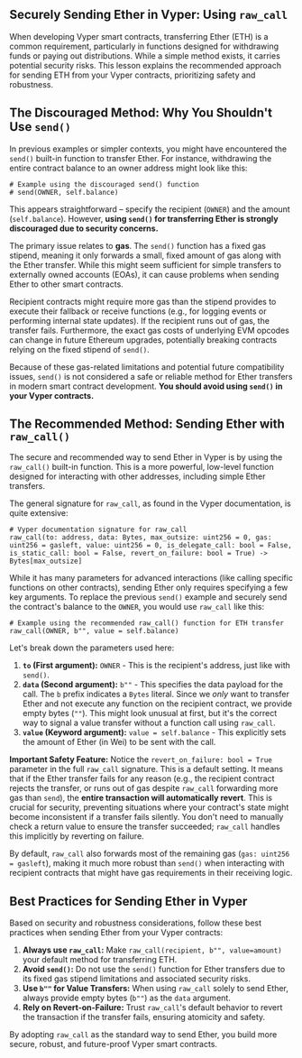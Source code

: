 ## Securely Sending Ether in Vyper: Using `raw_call`

When developing Vyper smart contracts, transferring Ether (ETH) is a common requirement, particularly in functions designed for withdrawing funds or paying out distributions. While a simple method exists, it carries potential security risks. This lesson explains the recommended approach for sending ETH from your Vyper contracts, prioritizing safety and robustness.

## The Discouraged Method: Why You Shouldn't Use `send()`

In previous examples or simpler contexts, you might have encountered the `send()` built-in function to transfer Ether. For instance, withdrawing the entire contract balance to an owner address might look like this:

```vyper
# Example using the discouraged send() function
# send(OWNER, self.balance)
```

This appears straightforward – specify the recipient (`OWNER`) and the amount (`self.balance`). However, **using `send()` for transferring Ether is strongly discouraged due to security concerns.**

The primary issue relates to **gas**. The `send()` function has a fixed gas stipend, meaning it only forwards a small, fixed amount of gas along with the Ether transfer. While this might seem sufficient for simple transfers to externally owned accounts (EOAs), it can cause problems when sending Ether to other smart contracts.

Recipient contracts might require more gas than the stipend provides to execute their fallback or receive functions (e.g., for logging events or performing internal state updates). If the recipient runs out of gas, the transfer fails. Furthermore, the exact gas costs of underlying EVM opcodes can change in future Ethereum upgrades, potentially breaking contracts relying on the fixed stipend of `send()`.

Because of these gas-related limitations and potential future compatibility issues, `send()` is not considered a safe or reliable method for Ether transfers in modern smart contract development. **You should avoid using `send()` in your Vyper contracts.**

## The Recommended Method: Sending Ether with `raw_call()`

The secure and recommended way to send Ether in Vyper is by using the `raw_call()` built-in function. This is a more powerful, low-level function designed for interacting with other addresses, including simple Ether transfers.

The general signature for `raw_call`, as found in the Vyper documentation, is quite extensive:

```vyper
# Vyper documentation signature for raw_call
raw_call(to: address, data: Bytes, max_outsize: uint256 = 0, gas: uint256 = gasleft, value: uint256 = 0, is_delegate_call: bool = False, is_static_call: bool = False, revert_on_failure: bool = True) -> Bytes[max_outsize]
```

While it has many parameters for advanced interactions (like calling specific functions on other contracts), sending Ether only requires specifying a few key arguments. To replace the previous `send()` example and securely send the contract's balance to the `OWNER`, you would use `raw_call` like this:

```vyper
# Example using the recommended raw_call() function for ETH transfer
raw_call(OWNER, b"", value = self.balance)
```

Let's break down the parameters used here:

1.  **`to` (First argument):** `OWNER` - This is the recipient's address, just like with `send()`.
2.  **`data` (Second argument):** `b""` - This specifies the data payload for the call. The `b` prefix indicates a `Bytes` literal. Since we *only* want to transfer Ether and not execute any function on the recipient contract, we provide empty bytes (`""`). This might look unusual at first, but it's the correct way to signal a value transfer without a function call using `raw_call`.
3.  **`value` (Keyword argument):** `value = self.balance` - This explicitly sets the amount of Ether (in Wei) to be sent with the call.

**Important Safety Feature:** Notice the `revert_on_failure: bool = True` parameter in the full `raw_call` signature. This is a default setting. It means that if the Ether transfer fails for any reason (e.g., the recipient contract rejects the transfer, or runs out of gas despite `raw_call` forwarding more gas than `send`), the **entire transaction will automatically revert**. This is crucial for security, preventing situations where your contract's state might become inconsistent if a transfer fails silently. You don't need to manually check a return value to ensure the transfer succeeded; `raw_call` handles this implicitly by reverting on failure.

By default, `raw_call` also forwards most of the remaining gas (`gas: uint256 = gasleft`), making it much more robust than `send()` when interacting with recipient contracts that might have gas requirements in their receiving logic.

## Best Practices for Sending Ether in Vyper

Based on security and robustness considerations, follow these best practices when sending Ether from your Vyper contracts:

1.  **Always use `raw_call`:** Make `raw_call(recipient, b"", value=amount)` your default method for transferring ETH.
2.  **Avoid `send()`:** Do not use the `send()` function for Ether transfers due to its fixed gas stipend limitations and associated security risks.
3.  **Use `b""` for Value Transfers:** When using `raw_call` solely to send Ether, always provide empty bytes (`b""`) as the `data` argument.
4.  **Rely on Revert-on-Failure:** Trust `raw_call`'s default behavior to revert the transaction if the transfer fails, ensuring atomicity and safety.

By adopting `raw_call` as the standard way to send Ether, you build more secure, robust, and future-proof Vyper smart contracts.